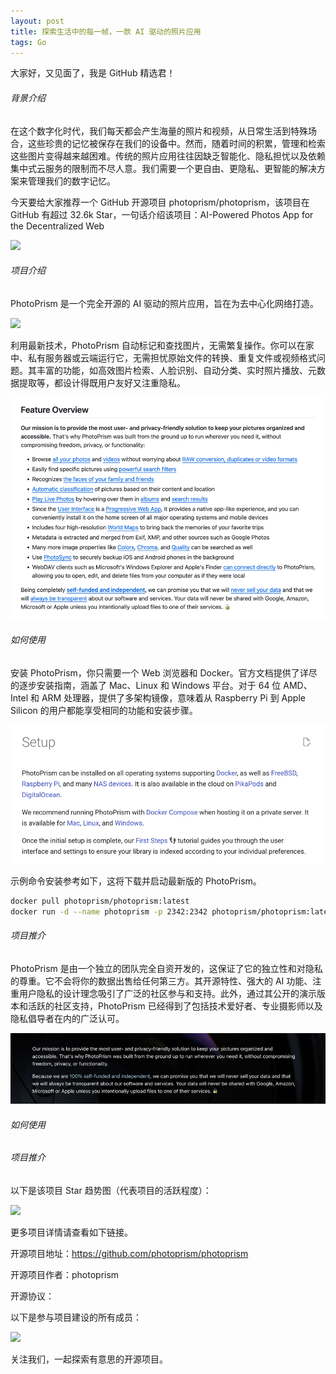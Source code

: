 ```yaml
---
layout: post
title: 探索生活中的每一帧，一款 AI 驱动的照片应用
tags: Go
---
```


大家好，又见面了，我是 GitHub 精选君！

###### 背景介绍

在这个数字化时代，我们每天都会产生海量的照片和视频，从日常生活到特殊场合，这些珍贵的记忆被保存在我们的设备中。然而，随着时间的积累，管理和检索这些图片变得越来越困难。传统的照片应用往往因缺乏智能化、隐私担忧以及依赖集中式云服务的限制而不尽人意。我们需要一个更自由、更隐私、更智能的解决方案来管理我们的数字记忆。

今天要给大家推荐一个 GitHub 开源项目 photoprism/photoprism，该项目在 GitHub 有超过 32.6k Star，一句话介绍该项目：AI-Powered Photos App for the Decentralized Web

![](https://dl.photoprism.app/img/ui/search-cards-view.jpg)


###### 项目介绍

PhotoPrism 是一个完全开源的 AI 驱动的照片应用，旨在为去中心化网络打造。

![](https://www.photoprism.app/user/pages/01.home/03._screenshots/iphone-maps-hybrid-540px.png)

利用最新技术，PhotoPrism 自动标记和查找图片，无需繁复操作。你可以在家中、私有服务器或云端运行它，无需担忧原始文件的转换、重复文件或视频格式问题。其丰富的功能，如高效图片检索、人脸识别、自动分类、实时照片播放、元数据提取等，都设计得既用户友好又注重隐私。

![](https://raw.githubusercontent.com/ZhuPeng/pic/master/images/compress_image-20240504224752493.png)

###### 如何使用

安装 PhotoPrism，你只需要一个 Web 浏览器和 Docker。官方文档提供了详尽的逐步安装指南，涵盖了 Mac、Linux 和 Windows 平台。对于 64 位 AMD、Intel 和 ARM 处理器，提供了多架构镜像，意味着从 Raspberry Pi 到 Apple Silicon 的用户都能享受相同的功能和安装步骤。

![](https://raw.githubusercontent.com/ZhuPeng/pic/master/images/compress_image-20240504225132117.png)

示例命令安装参考如下，这将下载并启动最新版的 PhotoPrism。
```bash
docker pull photoprism/photoprism:latest
docker run -d --name photoprism -p 2342:2342 photoprism/photoprism:latest
```
###### 项目推介

PhotoPrism 是由一个独立的团队完全自资开发的，这保证了它的独立性和对隐私的尊重。它不会将你的数据出售给任何第三方。其开源特性、强大的 AI 功能、注重用户隐私的设计理念吸引了广泛的社区参与和支持。此外，通过其公开的演示版本和活跃的社区支持，PhotoPrism 已经得到了包括技术爱好者、专业摄影师以及隐私倡导者在内的广泛认可。

![](https://raw.githubusercontent.com/ZhuPeng/pic/master/images/compress_image-20240504225256543.png)

###### 如何使用

###### 项目推介

以下是该项目 Star 趋势图（代表项目的活跃程度）：

![](https://api.star-history.com/svg?repos=photoprism/photoprism&type=Timeline)

更多项目详情请查看如下链接。

开源项目地址：https://github.com/photoprism/photoprism 

开源项目作者：photoprism

开源协议：

以下是参与项目建设的所有成员：

![](https://contrib.rocks/image?repo=photoprism/photoprism)

关注我们，一起探索有意思的开源项目。

